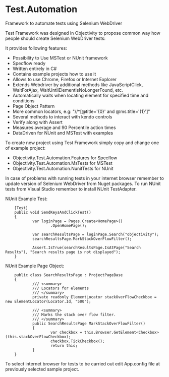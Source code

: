 # Test.Automation
Framework to automate tests using Selenium WebDriver

Test Framework was designed in Objectivity to propose common way how people should create Selenium WebDriver tests:

It provides following features:
- Possibility to Use MSTest or NUnit framework
- Specflow ready
- Written entirely in C#
- Contains example projects how to use it
- Allows to use Chrome, Firefox or Internet Explorer
- Extends Webdriver by additional methods like JavaScriptClick, WaitForAjax, WaitUntilElementIsNoLongerFound, etc.
- Automatically waits when locating element for specified time and conditions
- Page Object Pattern
- More common locators, e.g: "//*[@title='{0}' and @ms.title='{1}']"
- Several methods to interact with kendo controls
- Verify along with Assert
- Measures average and 90 Percentile action times
- DataDriven for NUnit and MSTest with examples 

To create new project using Test Framework simply copy and change  one of example  project:
- Objectivity.Test.Automation.Features for Specflow
- Objectivity.Test.Automation.MsTests for MSTest
- Objectivity.Test.Automation.NunitTests for NUnit

In case of problems with running tests in your internet browser remember to update version of Selenium WebDriver from Nuget packages.
To run NUnit tests from Visual Studio remember to install NUnit TestAdapter.


NUnit Example Test:

        [Test]
        public void SendKeysAndClickTest()
        {
                var loginPage = Pages.Create<HomePage>()
                        .OpenHomePage();

                var searchResultsPage = loginPage.Search("objectivity");
                searchResultsPage.MarkStackOverFlowFilter();

                Assert.IsTrue(searchResultsPage.IsAtPage("Search Results"), "Search results page is not displayed");
        }


NUnit Example Page Object:

        public class SearchResultsPage : ProjectPageBase
        {
                /// <summary>
                /// Locators for elements
                /// </summary>
                private readonly ElementLocator stackOverFlowCheckbox = new ElementLocator(Locator.Id, "500");

                /// <summary>
                /// Marks the stack over flow filter.
                /// </summary>
                public SearchResultsPage MarkStackOverFlowFilter()
                {
                        var checkbox = this.Browser.GetElement<Checkbox>(this.stackOverFlowCheckbox);
                        checkbox.TickCheckbox();
                        return this;
                }
        }

To select internet browser for tests to be carried out edit App.config file at previously selected sample project.
 

